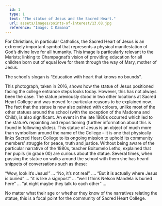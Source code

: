 ```yaml
---
  id: 1
  type: 1
  text: "The statue of Jesus and the Sacred Heart."
  url: assets/images/points-of-interest/13.08.jpg
  reference: "Image: C Kamana"
---
```

For Christians, in particular Catholics, the Sacred Heart of Jesus is an extremely important symbol that represents a physical manifestation of God’s divine love for all humanity. This image is particularly relevant to the Marists; linking to Champagnat’s vision of providing education for all children born out of equal love for them through the way of Mary, mother of Jesus.

The school’s slogan is “Education with heart that knows no bounds”.

This photograph, taken in 2016, shows how the statue of Jesus positioned facing the college entrance steps looks today. However, this has not always been the case. The statue previously stood in two other locations at Sacred Heart College and was moved for particular reasons to be explained now. The fact that the statue is now also painted with colours, unlike most of the other statues around the school (with the exception of the Madonna and Child), is also significant. An event in the late 1980s occurred which led to the statue’s repainting and repositioning (further information about this is found in following slides). This statue of Jesus is an object of much more than symbolism around the name of the College – it is one that physically links Sacred Heart College to its ongoing mission to uphold its community members’ struggle for peace, truth and justice. Without being aware of the particular narrative of the 1980s, teacher Boitumelo Letho, explained that her pupils (in grade 00) are curious about the statue. Several times, when passing the statue on walks around the school with them she has heard snippets of conversations such as these:

“Wow, look it’s Jesus!” … “No, it’s not real” …. “But it is actually where Jesus is buried” … “it is like a signpost” … “well I think Nelson Mandela is buried here” … “at night maybe they talk to each other” ...

No matter what their age or whether they know of the narratives relating the statue, this is a focal point for the community of Sacred Heart College.
        